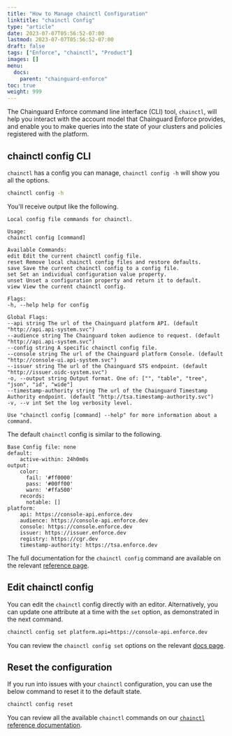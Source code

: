 ```yaml
---
title: "How to Manage chainctl Configuration"
linktitle: "chainctl Config"
type: "article"
date: 2023-07-07T05:56:52-07:00
lastmod: 2023-07-07T05:56:52-07:00
draft: false
tags: ["Enforce", "chainctl", "Product"]
images: []
menu:
  docs:
    parent: "chainguard-enforce"
toc: true
weight: 999
---
```


The Chainguard Enforce command line interface (CLI) tool, `chainctl`, will help you interact with the account model that Chainguard Enforce provides, and enable you to make queries into the state of your clusters and policies registered with the platform.

## chainctl config CLI 

`chainctl` has a config you can manage, `chainctl config -h` will show you all the options. 

```sh
chainctl config -h
```

You'll receive output like the following.

```
Local config file commands for chainctl.

Usage:
chainctl config [command]

Available Commands:
edit Edit the current chainctl config file.
reset Remove local chainctl config files and restore defaults.
save Save the current chainctl config to a config file.
set Set an individual configuration value property.
unset Unset a configuration property and return it to default.
view View the current chainctl config.

Flags:
-h, --help help for config

Global Flags:
--api string The url of the Chainguard platform API. (default "http://api.api-system.svc")
--audience string The Chainguard token audience to request. (default "http://api.api-system.svc")
--config string A specific chainctl config file.
--console string The url of the Chainguard platform Console. (default "http://console-ui.api-system.svc")
--issuer string The url of the Chainguard STS endpoint. (default "http://issuer.oidc-system.svc")
-o, --output string Output format. One of: ["", "table", "tree", "json", "id", "wide"]
--timestamp-authority string The url of the Chainguard Timestamp Authority endpoint. (default "http://tsa.timestamp-authority.svc")
-v, --v int Set the log verbosity level.

Use "chainctl config [command] --help" for more information about a command.
```

The default `chainctl` config is similar to the following.

```
Base Config file: none
default:
    active-within: 24h0m0s
output:
    color:
      fail: '#ff0000'
      pass: '#00ff00'
      warn: '#ffa500'
    records:
      notable: []
platform:
    api: https://console-api.enforce.dev
    audience: https://console-api.enforce.dev
    console: https://console.enforce.dev
    issuer: https://issuer.enforce.dev
    registry: https://cgr.dev
    timestamp-authority: https://tsa.enforce.dev
```

The full documentation for the `chainctl config` command are available on the relevant [reference page](/chainguard/chainctl/chainctl-docs/chainctl_config/).
 
## Edit chainctl config

You can edit the `chainctl` config directly with an editor. Alternatively, you can update one attribute at a time with the `set` option, as demonstrated in the next command. 

```sh
chainctl config set platform.api=https://console-api.enforce.dev
```

You can review the `chainctl config set` options on the relevant [docs page](/chainguard/chainctl/chainctl-docs/chainctl_config_set/).

## Reset the configuration

If you run into issues with your `chainctl` configuration, you can use the below command to reset it to the default state.

```sh
chainctl config reset
```
 
You can review all the available `chainctl` commands on our [`chainctl` reference documentation](/chainguard/chainctl/chainctl-docs/chainctl/).
